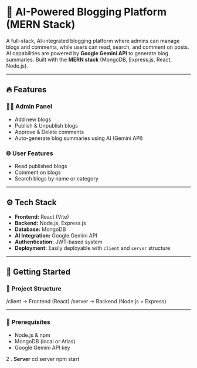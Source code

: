 # 🧠 AI-Powered Blogging Platform (MERN Stack)

A full-stack, AI-integrated blogging platform where admins can manage blogs and comments, while users can read, search, and comment on posts. AI capabilities are powered by **Google Gemini API** to generate blog summaries. Built with the **MERN stack** (MongoDB, Express.js, React, Node.js).

---

## 🔥 Features

### 👨‍💼 Admin Panel
- Add new blogs
- Publish & Unpublish blogs
- Approve & Delete comments
- Auto-generate blog summaries using AI (Gemini API)

### 🌐 User Features
- Read published blogs
- Comment on blogs
- Search blogs by name or category

---

## ⚙️ Tech Stack

- **Frontend:** React (Vite)
- **Backend:** Node.js, Express.js
- **Database:** MongoDB
- **AI Integration:** Google Gemini API
- **Authentication:** JWT-based system
- **Deployment:** Easily deployable with `client` and `server` structure

---

## 🚀 Getting Started

### 📁 Project Structure
/client → Frontend (React)
/server → Backend (Node.js + Express)


---

### 🔧 Prerequisites

- Node.js & npm
- MongoDB (local or Atlas)
- Google Gemini API key


2 . **Server**
  cd server
  npm start


